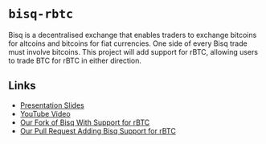 # `bisq-rbtc`

Bisq is a decentralised exchange that enables traders to exchange
bitcoins for altcoins and bitcoins for fiat currencies. One side of
every Bisq trade must involve bitcoins. This project will add support
for rBTC, allowing users to trade BTC for rBTC in either direction.

## Links

* [Presentation Slides](./slides-for-presentation/presentation.pdf)
* [YouTube Video](https://www.youtube.com/watch?v=dEkF6RHYx18)
* [Our Fork of Bisq With Support for rBTC](https://github.com/harrigan/bisq)
* [Our Pull Request Adding Bisq Support for rBTC](https://github.com/bisq-network/bisq/pull/5611)
